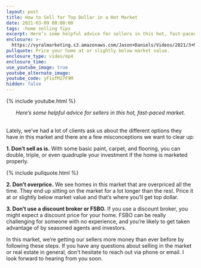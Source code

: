 ```yaml
---
layout: post
title: How to Sell for Top Dollar in a Hot Market
date: 2021-03-09 00:00:00
tags: -home selling tips
excerpt: Here’s some helpful advice for sellers in this hot, fast-paced market.
enclosure: >-
  https://vyralmarketing.s3.amazonaws.com/Jason+Daniels/Videos/2021/3+Mistakes+to+Avoid+When+Selling+in+a+Hot+Market.mp4
pullquote: Price your home at or slightly below market value.
enclosure_type: video/mp4
enclosure_time:
use_youtube_image: true
youtube_alternate_image:
youtube_code: yF1ufM27F9M
hidden: false
---
```

{% include youtube.html %}

<center><em>Here’s some helpful advice for sellers in this hot, fast-paced market.</em></center>

<br>Lately, we’ve had a lot of clients ask us about the different options they have in this market and there are a few misconceptions we want to clear up:

**1. Don’t sell as is.** With some basic paint, carpet, and flooring, you can double, triple, or even quadruple your investment if the home is marketed properly.

{% include pullquote.html %}

**2. Don’t overprice.** We see homes in this market that are overpriced all the time. They end up sitting on the market for a lot longer than the rest. Price it at or slightly below market value and that’s where you’ll get top dollar.

**3. Don’t use a discount broker or FSBO.** If you use a discount broker, you might expect a discount price for your home. FSBO can be really challenging for someone with no experience, and you’re likely to get taken advantage of by seasoned agents and investors. 

In this market, we’re getting our sellers more money than ever before by following these steps. If you have any questions about selling in the market or real estate in general, don't hesitate to reach out via phone or email. I look forward to hearing from you soon.
